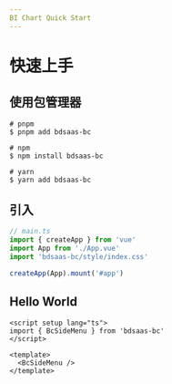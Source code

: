 ```yaml
---
BI Chart Quick Start
---
```


# 快速上手

## 使用包管理器

```shell
# pnpm
$ pnpm add bdsaas-bc

# npm
$ npm install bdsaas-bc

# yarn
$ yarn add bdsaas-bc
```

## 引入

```ts
// main.ts
import { createApp } from 'vue'
import App from './App.vue'
import 'bdsaas-bc/style/index.css'

createApp(App).mount('#app')
```

## Hello World

```vue
<script setup lang="ts">
import { BcSideMenu } from 'bdsaas-bc'
</script>

<template>
  <BcSideMenu />
</template>
```
